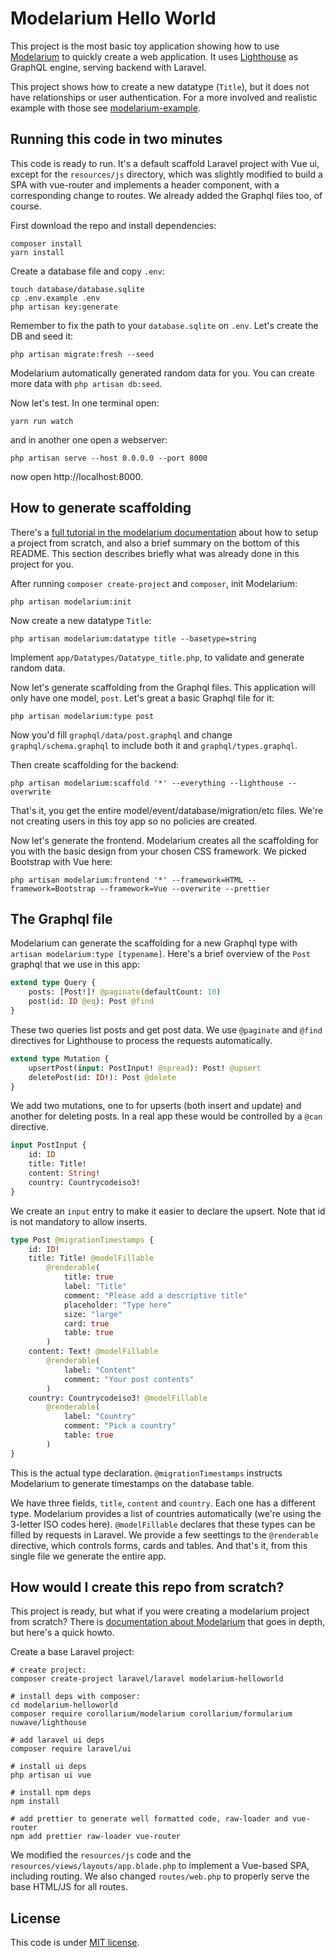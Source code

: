 # Modelarium Hello World

This project is the most basic toy application showing how to use [Modelarium](https://github.com/Corollarium/modelarium) to quickly create a web application. It uses [Lighthouse](https://lighthouse-php.com/) as GraphQL engine, serving backend with Laravel.

This project shows how to create a new datatype (`Title`), but it does not have relationships or user authentication. For a more involved and realistic example with those see [modelarium-example](https://github.com/Corollarium/modelarium-example).

## Running this code in two minutes

This code is ready to run. It's a default scaffold Laravel project with Vue ui, except for the `resources/js` directory, which was slightly modified to build a SPA with vue-router and implements a header component, with a corresponding change to routes. We already added the Graphql files too, of course.

First download the repo and install dependencies:

```
composer install
yarn install
```

Create a database file and copy `.env`:

```
touch database/database.sqlite
cp .env.example .env
php artisan key:generate
```

Remember to fix the path to your `database.sqlite` on `.env`. Let's create the DB and seed it:

```
php artisan migrate:fresh --seed 
```

Modelarium automatically generated random data for you. You can create more data with `php artisan db:seed`. 

Now let's test. In one terminal open:

```
yarn run watch
```

and in another one open a webserver:

```
php artisan serve --host 0.0.0.0 --port 8000
```

now open http://localhost:8000. 


## How to generate scaffolding

There's a [full tutorial in the modelarium documentation](https://corollarium.github.io/modelarium/laraveltutorial.html) about how to setup a project from scratch, and also a brief summary on the bottom of this README. This section describes briefly what was already done in this project for you.

After running `composer create-project` and `composer`, init Modelarium:

```
php artisan modelarium:init
```

Now create a new datatype `Title`:

```
php artisan modelarium:datatype title --basetype=string
```

Implement `app/Datatypes/Datatype_title.php`, to validate and generate random data. 

Now let's generate scaffolding from the Graphql files. This application will only have one model, `post`. Let's great a basic Graphql file for it:

```
php artisan modelarium:type post
```

Now you'd fill `graphql/data/post.graphql` and change `graphql/schema.graphql` to include both it and `graphql/types.graphql`. 

Then create scaffolding for the backend:

```
php artisan modelarium:scaffold '*' --everything --lighthouse --overwrite
```

That's it, you get the entire model/event/database/migration/etc files. We're not creating users in this toy app so no policies are created.

Now let's generate the frontend. Modelarium creates all the scaffolding for you with the basic design from your chosen CSS framework. We picked Bootstrap with Vue here:

```
php artisan modelarium:frontend '*' --framework=HTML --framework=Bootstrap --framework=Vue --overwrite --prettier
```

## The Graphql file

Modelarium can generate the scaffolding for a new Graphql type with `artisan modelarium:type [typename]`. Here's a brief overview of the `Post` graphql that we use in this app:

```graphql
extend type Query {
    posts: [Post!]! @paginate(defaultCount: 10)
    post(id: ID @eq): Post @find
}
```

These two queries list posts and get post data. We use `@paginate` and `@find` directives for Lighthouse to process the requests automatically.

```graphql
extend type Mutation {
    upsertPost(input: PostInput! @spread): Post! @upsert
    deletePost(id: ID!): Post @delete
}
```

We add two mutations, one to for upserts (both insert and update) and another for deleting posts. In a real app these would be controlled by a `@can` directive.

```graphql
input PostInput {
    id: ID
    title: Title!
    content: String!
    country: Countrycodeiso3!
}
```

We create an `input` entry to make it easier to declare the upsert. Note that id is not mandatory to allow inserts.

```graphql
type Post @migrationTimestamps {
    id: ID!
    title: Title! @modelFillable 
        @renderable(
            title: true
            label: "Title"
            comment: "Please add a descriptive title"
            placeholder: "Type here"
            size: "large"
            card: true
            table: true
        )
    content: Text! @modelFillable 
        @renderable(
            label: "Content"
            comment: "Your post contents"
        )
    country: Countrycodeiso3! @modelFillable
        @renderable(
            label: "Country"
            comment: "Pick a country"
            table: true
        )
}
```

This is the actual type declaration. `@migrationTimestamps` instructs Modelarium to generate timestamps on the database table.

We have three fields, `title`, `content` and `country`. Each one has a different type. Modelarium provides a list of countries automatically (we're using the 3-letter ISO codes here). `@modelFillable` declares that these types can be filled by requests in Laravel. We provide a few seettings to the `@renderable` directive, which controls forms, cards and tables. And that's it, from this single file we generate the entire app.


## How would I create this repo from scratch?

This project is ready, but what if you were creating a modelarium project from scratch? There is [documentation about Modelarium](https://corollarium.github.io/modelarium/) that goes in depth, but here's a quick howto.

Create a base Laravel project:

```shell
# create project: 
composer create-project laravel/laravel modelarium-helloworld

# install deps with composer:
cd modelarium-helloworld
composer require corollarium/modelarium corollarium/formularium nuwave/lighthouse

# add laravel ui deps
composer require laravel/ui

# install ui deps
php artisan ui vue

# install npm deps
npm install

# add prettier to generate well formatted code, raw-loader and vue-router
npm add prettier raw-loader vue-router
```

We modified the `resources/js` code and the `resources/views/layouts/app.blade.php` to implement a Vue-based SPA, including routing. We also changed `routes/web.php` to properly serve the base HTML/JS for all routes.

## License

This code is under [MIT license](https://opensource.org/licenses/MIT).
